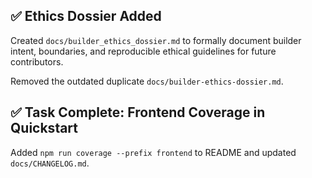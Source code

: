 ## ✅ Ethics Dossier Added

Created `docs/builder_ethics_dossier.md` to formally document builder intent,
boundaries, and reproducible ethical guidelines for future contributors.

Removed the outdated duplicate `docs/builder-ethics-dossier.md`.


## ✅ Task Complete: Frontend Coverage in Quickstart
Added `npm run coverage --prefix frontend` to README and updated `docs/CHANGELOG.md`.


